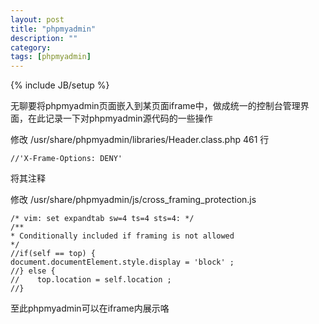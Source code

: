 ```yaml
---
layout: post
title: "phpmyadmin"
description: ""
category: 
tags: [phpmyadmin]
---
```

{% include JB/setup %}

无聊要将phpmyadmin页面嵌入到某页面iframe中，做成统一的控制台管理界面，在此记录一下对phpmyadmin源代码的一些操作

修改 /usr/share/phpmyadmin/libraries/Header.class.php 461 行

    //'X-Frame-Options: DENY'

将其注释

修改 /usr/share/phpmyadmin/js/cross_framing_protection.js

    /* vim: set expandtab sw=4 ts=4 sts=4: */
    /**
    * Conditionally included if framing is not allowed
    */
    //if(self == top) {
    document.documentElement.style.display = 'block' ;
    //} else {
    //    top.location = self.location ;
    //}

至此phpmyadmin可以在iframe内展示咯
